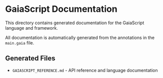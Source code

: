 # GaiaScript Documentation

This directory contains generated documentation for the GaiaScript language and framework.

All documentation is automatically generated from the annotations in the `main.gaia` file.

## Generated Files

- `GAIASCRIPT_REFERENCE.md` - API reference and language documentation